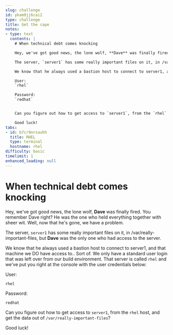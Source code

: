 ```yaml
---
slug: challenge
id: ykam9jj6cai2
type: challenge
title: Get the cape
notes:
- type: text
  contents: |
    # When technical debt comes knocking

    Hey, we've got good news, the lone wolf, **Dave** was finally fired.  You remember Dave right?  He was the one who held everything together with sheer wit.  Well, now that he's gone, we have a problem.

    The server, `server1` has some really important files on it, in /var/really-important-files, but **Dave** was the only one who had access to the server.

    We know that he always used a bastion host to connect to server1, and that machine we DO have access to.. Sort of.  We only have a standard user login that was left over from our build environment.  That server is called `rhel` and we've put you right at the console with the user credentials below:

    User:
    `rhel`

    Password:
    `redhat`


    Can you figure out how to get access to `server1`, from the `rhel` host, and get the data out of `/var/really-important-files`?

    Good luck!
tabs:
- id: b7cr9nrsauhh
  title: RHEL
  type: terminal
  hostname: rhel
difficulty: basic
timelimit: 1
enhanced_loading: null
---
```

  # When technical debt comes knocking

  Hey, we've got good news, the lone wolf, **Dave** was finally fired.  You remember Dave right?  He was the one who held everything together with sheer wit.  Well, now that he's gone, we have a problem.

  The server, `server1` has some really important files on it, in /var/really-important-files, but **Dave** was the only one who had access to the server.

  We know that he always used a bastion host to connect to server1, and that machine we DO have access to.. Sort of.  We only have a standard user login that was left over from our build environment.  That server is called `rhel` and we've put you right at the console with the user credentials below:

  User:
  ```bash,run
  rhel
  ```
  Password:
  ```bash,run
  redhat
  ```

  Can you figure out how to get access to `server1`, from the `rhel` host, and get the data out of `/var/really-important-files`?

  Good luck!
